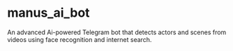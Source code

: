 # manus_ai_bot
An advanced Ai-powered Telegram bot that detects actors and scenes from videos using face recognition and internet search. 

